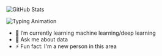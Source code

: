 ![GitHub Stats](https://github-readme-stats.vercel.app/api?username=ZeynepKlc&show_icons=true&theme=radical)


![Typing Animation](https://readme-typing-svg.herokuapp.com?font=Fira+Code&size=22&color=FF5733&center=true&vCenter=true&width=500&lines=Merhaba!+Ben+Zeynep.+Yapay+Zeka+alanında+kendimi+geliştiriyorum.)




- 🌱 I’m currently learning machine learning/deep learning
- 💬 Ask me about data
- ⚡ Fun fact: I'm a new person in this area
